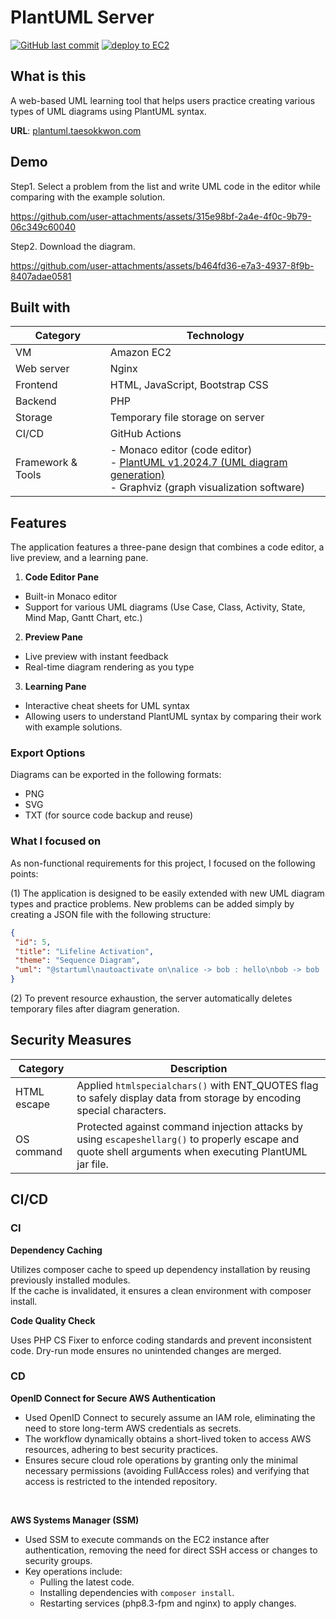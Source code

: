 # PlantUML Server

[![GitHub last commit](https://img.shields.io/github/last-commit/tkwonn/plantuml?color=chocolate)](https://github.com/tkwonn/plantuml/commits/)
[![deploy to EC2](https://github.com/tkwonn/plantuml/actions/workflows/deploy.yml/badge.svg)](https://github.com/tkwonn/plantuml/actions/workflows/deploy.yml)

## What is this

A web-based UML learning tool that helps users practice creating various types of UML diagrams using PlantUML syntax.   

**URL**: [plantuml.taesokkwon.com](https://plantuml.taesokkwon.com)

## Demo

Step1. Select a problem from the list and write UML code in the editor while comparing with the example solution.

https://github.com/user-attachments/assets/315e98bf-2a4e-4f0c-9b79-06c349c60040

Step2. Download the diagram.

https://github.com/user-attachments/assets/b464fd36-e7a3-4937-8f9b-8407adae0581

## Built with

| **Category**      | **Technology**                                                                                                                                               |
|-------------------|--------------------------------------------------------------------------------------------------------------------------------------------------------------|
| VM                | Amazon EC2                                                                                                                                                   |
| Web server        | Nginx                                                                                                                                                        |
| Frontend          | HTML, JavaScript, Bootstrap CSS                                                                                                                              |
| Backend           | PHP                                                                                                                                                          |
| Storage           | Temporary file storage on server                                                                                                                             |
| CI/CD             | GitHub Actions                                                                                                                                               |
| Framework & Tools | - Monaco editor (code editor)<br>- [PlantUML v1.2024.7 (UML diagram generation)](https://plantuml.com/download)<br>- Graphviz (graph visualization software) |

## Features

The application features a three-pane design that combines a code editor, a live preview, and a learning pane.

1. **Code Editor Pane**
- Built-in Monaco editor
- Support for various UML diagrams (Use Case, Class, Activity, State, Mind Map, Gantt Chart, etc.)

2. **Preview Pane**
- Live preview with instant feedback
- Real-time diagram rendering as you type

3. **Learning Pane**
- Interactive cheat sheets for UML syntax
- Allowing users to understand PlantUML syntax by comparing their work with example solutions.

### Export Options

Diagrams can be exported in the following formats:
- PNG
- SVG
- TXT (for source code backup and reuse)

### What I focused on

As non-functional requirements for this project, I focused on the following points:

(1) The application is designed to be easily extended with new UML diagram types and practice problems. New problems can be added simply by creating a JSON file with the following structure:

```json
{
 "id": 5,
 "title": "Lifeline Activation",
 "theme": "Sequence Diagram",
 "uml": "@startuml\nautoactivate on\nalice -> bob : hello\nbob -> bob : self call\nbill -> bob #005500 : hello from thread 2\nbob -> george ** : create\nreturn done in thread 2\nreturn rc\nbob -> george !! : delete\nreturn success\n@enduml"
}
```

(2) To prevent resource exhaustion, the server automatically deletes temporary files after diagram generation.

## Security Measures


| **Category** | **Description**                                                                                                                                        |
|--------------|--------------------------------------------------------------------------------------------------------------------------------------------------------|
| HTML escape  | Applied `htmlspecialchars()` with ENT_QUOTES flag to safely display data from storage by encoding special characters.                                  |
| OS command   | Protected against command injection attacks by using `escapeshellarg()` to properly escape and quote shell arguments when executing PlantUML jar file. |

## CI/CD


### CI

**Dependency Caching**

Utilizes composer cache to speed up dependency installation by reusing previously installed modules.   
If the cache is invalidated, it ensures a clean environment with composer install.

**Code Quality Check**

Uses PHP CS Fixer to enforce coding standards and prevent inconsistent code. Dry-run mode ensures no unintended changes are merged.

### CD

**OpenID Connect for Secure AWS Authentication**

- Used OpenID Connect to securely assume an IAM role, eliminating the need to store long-term AWS credentials as secrets.
- The workflow dynamically obtains a short-lived token to access AWS resources, adhering to best security practices.
- Ensures secure cloud role operations by granting only the minimal necessary permissions (avoiding FullAccess roles) and verifying that access is restricted to the intended repository.

<br>

**AWS Systems Manager (SSM)**

- Used SSM to execute commands on the EC2 instance after authentication, removing the need for direct SSH access or changes to security groups.
- Key operations include:
    - Pulling the latest code.
    - Installing dependencies with `composer install`.
    - Restarting services (php8.3-fpm and nginx) to apply changes.


